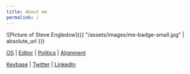 ```yaml
---
title: About me
permalink: /
---
```


![Picture of Steve Engledow]({{ "/assets/images/me-badge-small.jpg" | absolute_url }})

[OS](https://www.archlinux.org/)
|
[Editor](https://www.vim.org/)
|
[Politics](https://www.politicalcompass.org/printablegraph?ec=-4.75&soc=-4.56)
|
[Alignment](https://en.wikipedia.org/wiki/Alignment_(Dungeons_%26_Dragons)#Neutral_good)

[Keybase](https://keybase.io/stilvoid)
|
[Twitter](https://twitter.com/stilvoid)
|
[LinkedIn](https://www.linkedin.com/in/stilvoid/)
